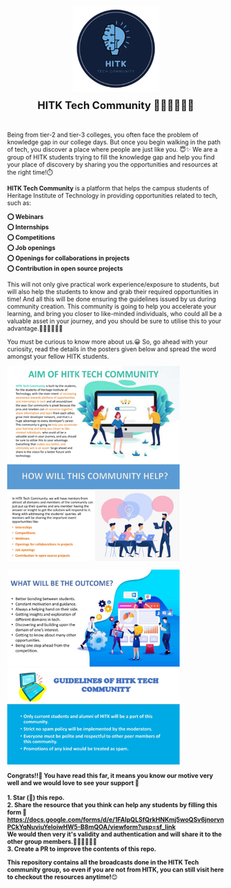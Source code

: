<p align="center" width="400px"><img src="assets/HITK_tech_comm_logo.png" width="200"></p>
<p align="center" width="400px"> <font size="5"> <b> HITK Tech Community 👩🏻‍💻👨🏻‍💻 </b></font></p> <br />

Being from tier-2 and tier-3 colleges, you often face the problem of knowledge gap in our college days. But once you begin walking in the path of tech, you discover a place where people are just like you. 😇✨ 
We are a group of HITK students trying to fill the knowledge gap and help you find your place of discovery by sharing you the opportunities and resources at the right time!⏱️<br />

**HITK Tech Community** is a platform that helps the campus students of Heritage Institute of Technology in providing opportunities related to tech, such as:

**⭕ Webinars** <br />
**⭕ Internships** <br />
**⭕ Competitions** <br />
**⭕ Job openings** <br />
**⭕ Openings for collaborations in projects** <br />
**⭕ Contribution in open source projects**

This will not only give practical work experience/exposure to students, but will also help the students to know and grab their required opportunities in time! And all this will be done ensuring the guidelines issued by us during community creation. This community is going to help you accelerate your learning, and bring you closer to like-minded individuals, who could all be a valuable asset in your journey, and you should be sure to utilise this to your advantage.👩🏻‍💻👨🏻‍💻

You must be curious to know more about us.😀 So, go ahead with your curiosity, read the details in the posters given below and spread the word amongst your fellow HITK students.

<kbd><img src="assets/HTC1_0000001.jpg" width="400px"></kbd>
<kbd><img src="assets/HTC1_0000002.jpg" width="400px"></kbd> <br /> <br />
<kbd><img src="assets/HTC1_0000003.jpg" width="400px"></kbd> 
<kbd><img src="assets/HTC1_0000004.jpg" width="400px"></kbd>

**Congrats!!🎉 You have read this far, it means you know our motive very well and we would love to see your support 🙌** <br /> <br />
    **1. Star (🌟) this repo.** <br />
    **2. Share the resource that you think can help any students by filling this form 📃** <br />
    **https://docs.google.com/forms/d/e/1FAIpQLSfQrkHNKmj5woQSv6jnorvnPCkYqNuviuYeIoiwHW5-B8mQOA/viewform?usp=sf_link** <br />
    **We would then very it's validity and authentication and will share it to the other group members.👩🏻‍💻👨🏻‍💻** <br />
    **3. Create a PR to improve the contents of this repo.**

<b>This repository contains all the broadcasts done in the HITK Tech community group, so even if you are not from HITK, you can still visit here to checkout the resources anytime!</b>😊
